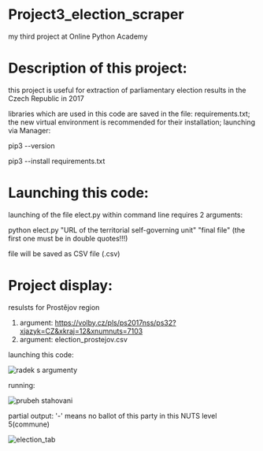 # Project3_election_scraper
my third project at Online Python Academy

# Description of this project:
this project is useful for extraction of parliamentary election results in the Czech Republic in 2017 

libraries which are used in this code are saved in the file: requirements.txt; the new virtual environment is recommended for their installation; launching via Manager:

pip3 --version

pip3 --install requirements.txt


# Launching this code:
launching of the file elect.py within command line requires 2 arguments:

python elect.py "URL of the territorial self-governing unit" "final file" (the first one must be in double quotes!!!)

file will be saved as CSV file (.csv)

# Project display:

resulsts for Prostějov region

1. argument: https://volby.cz/pls/ps2017nss/ps32?xjazyk=CZ&xkraj=12&xnumnuts=7103
2. argument: election_prostejov.csv

launching this code:

![radek s argumenty](https://user-images.githubusercontent.com/75171974/109416632-bf4ad900-79bf-11eb-8d92-e348ba4e68ef.png)

running:

![prubeh stahovani](https://user-images.githubusercontent.com/75171974/110236740-d6497800-7f37-11eb-8b4b-abe0055a4979.png)



partial output:   '-' means no ballot of this party in this NUTS level 5(commune)

![election_tab](https://user-images.githubusercontent.com/75171974/110236830-52dc5680-7f38-11eb-8258-7f821b3a865e.png)








